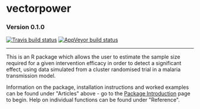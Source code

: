 # vectorpower
### Version 0.1.0
[![Travis build status](https://travis-ci.org/KeithJF82/vectorpower.svg?branch=master)](https://travis-ci.org/KeithJF82/vectorpower)
[![AppVeyor build status](https://ci.appveyor.com/api/projects/status/github/KeithJF82/vectorpower?branch=master&svg=true)](https://ci.appveyor.com/project/KeithJF82/vectorpower)

--------------------------------------------------------------------------------------------------------------------------------

This is an R package which allows the user to estimate the sample size required for a given intervention efficacy in order to detect a significant effect, using data simulated from a cluster randomised trial in a malaria transmission model.

Information on the package, installation instructions and worked examples can be found under "Articles" above - go to the [Package Introduction](https://keithjf82.github.io/vectorpower/articles/A_package_intro.html) page to begin. Help on individual functions can be found under "Reference".